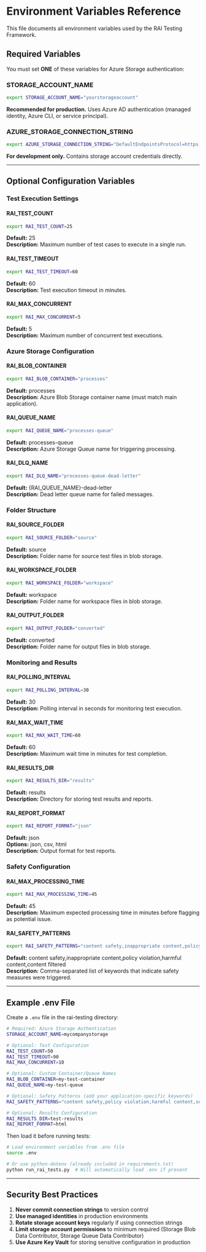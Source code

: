 # Environment Variables Reference

This file documents all environment variables used by the RAI Testing Framework.

## Required Variables

You must set **ONE** of these variables for Azure Storage authentication:

### STORAGE_ACCOUNT_NAME
```bash
export STORAGE_ACCOUNT_NAME="yourstorageaccount"
```
**Recommended for production.** Uses Azure AD authentication (managed identity, Azure CLI, or service principal).

### AZURE_STORAGE_CONNECTION_STRING  
```bash
export AZURE_STORAGE_CONNECTION_STRING="DefaultEndpointsProtocol=https;AccountName=youraccount;AccountKey=yourkey;EndpointSuffix=core.windows.net"
```
**For development only.** Contains storage account credentials directly.

---

## Optional Configuration Variables

### Test Execution Settings

#### RAI_TEST_COUNT
```bash
export RAI_TEST_COUNT=25
```
**Default:** 25  
**Description:** Maximum number of test cases to execute in a single run.

#### RAI_TEST_TIMEOUT
```bash
export RAI_TEST_TIMEOUT=60
```
**Default:** 60  
**Description:** Test execution timeout in minutes.

#### RAI_MAX_CONCURRENT
```bash
export RAI_MAX_CONCURRENT=5
```
**Default:** 5  
**Description:** Maximum number of concurrent test executions.

### Azure Storage Configuration

#### RAI_BLOB_CONTAINER
```bash
export RAI_BLOB_CONTAINER="processes"
```
**Default:** processes  
**Description:** Azure Blob Storage container name (must match main application).

#### RAI_QUEUE_NAME
```bash
export RAI_QUEUE_NAME="processes-queue"
```
**Default:** processes-queue  
**Description:** Azure Storage Queue name for triggering processing.

#### RAI_DLQ_NAME
```bash
export RAI_DLQ_NAME="processes-queue-dead-letter"
```
**Default:** {RAI_QUEUE_NAME}-dead-letter  
**Description:** Dead letter queue name for failed messages.

### Folder Structure

#### RAI_SOURCE_FOLDER
```bash
export RAI_SOURCE_FOLDER="source"
```
**Default:** source  
**Description:** Folder name for source test files in blob storage.

#### RAI_WORKSPACE_FOLDER
```bash
export RAI_WORKSPACE_FOLDER="workspace"
```
**Default:** workspace  
**Description:** Folder name for workspace files in blob storage.

#### RAI_OUTPUT_FOLDER
```bash
export RAI_OUTPUT_FOLDER="converted"
```
**Default:** converted  
**Description:** Folder name for output files in blob storage.

### Monitoring and Results

#### RAI_POLLING_INTERVAL
```bash
export RAI_POLLING_INTERVAL=30
```
**Default:** 30  
**Description:** Polling interval in seconds for monitoring test execution.

#### RAI_MAX_WAIT_TIME
```bash
export RAI_MAX_WAIT_TIME=60
```
**Default:** 60  
**Description:** Maximum wait time in minutes for test completion.

#### RAI_RESULTS_DIR
```bash
export RAI_RESULTS_DIR="results"
```
**Default:** results  
**Description:** Directory for storing test results and reports.

#### RAI_REPORT_FORMAT
```bash
export RAI_REPORT_FORMAT="json"
```
**Default:** json  
**Options:** json, csv, html  
**Description:** Output format for test reports.

### Safety Configuration

#### RAI_MAX_PROCESSING_TIME
```bash
export RAI_MAX_PROCESSING_TIME=45
```
**Default:** 45  
**Description:** Maximum expected processing time in minutes before flagging as potential issue.

#### RAI_SAFETY_PATTERNS
```bash
export RAI_SAFETY_PATTERNS="content safety,inappropriate content,policy violation,harmful content,content filtered"
```
**Default:** content safety,inappropriate content,policy violation,harmful content,content filtered  
**Description:** Comma-separated list of keywords that indicate safety measures were triggered.

---

## Example .env File

Create a `.env` file in the rai-testing directory:

```bash
# Required: Azure Storage Authentication
STORAGE_ACCOUNT_NAME=mycompanystorage

# Optional: Test Configuration  
RAI_TEST_COUNT=50
RAI_TEST_TIMEOUT=90
RAI_MAX_CONCURRENT=10

# Optional: Custom Container/Queue Names
RAI_BLOB_CONTAINER=my-test-container
RAI_QUEUE_NAME=my-test-queue

# Optional: Safety Patterns (add your application-specific keywords)
RAI_SAFETY_PATTERNS="content safety,policy violation,harmful content,security violation,blocked content"

# Optional: Results Configuration
RAI_RESULTS_DIR=test-results
RAI_REPORT_FORMAT=html
```

Then load it before running tests:
```bash
# Load environment variables from .env file
source .env

# Or use python-dotenv (already included in requirements.txt)
python run_rai_tests.py  # Will automatically load .env if present
```

---

## Security Best Practices

1. **Never commit connection strings** to version control
2. **Use managed identities** in production environments
3. **Rotate storage account keys** regularly if using connection strings
4. **Limit storage account permissions** to minimum required (Storage Blob Data Contributor, Storage Queue Data Contributor)
5. **Use Azure Key Vault** for storing sensitive configuration in production
